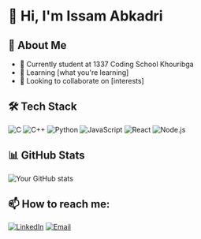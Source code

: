 # 👋 Hi, I'm Issam Abkadri

## 🚀 About Me
- 🔭 Currently student at 1337 Coding School Khouribga
- 🌱 Learning [what you're learning]
- 👯 Looking to collaborate on [interests]

## 🛠️ Tech Stack
![C](https://img.shields.io/badge/-C-blue?logo=cplusplus)
![C++](https://img.shields.io/badge/-C++-blue?logo=cplusplus)
![Python](https://img.shields.io/badge/-Python-3776AB?style=flat-square&logo=python&logoColor=white)
![JavaScript](https://img.shields.io/badge/-JavaScript-F7DF1E?style=flat-square&logo=javascript&logoColor=black)
![React](https://img.shields.io/badge/-React-61DAFB?style=flat-square&logo=react&logoColor=black)
![Node.js](https://img.shields.io/badge/-Node.js-339933?style=flat-square&logo=node.js&logoColor=white)

## 📊 GitHub Stats
![Your GitHub stats](https://github-readme-stats.vercel.app/api?username=YourUsername&show_icons=true&theme=radical)

## 📫 How to reach me:
[![LinkedIn](https://img.shields.io/badge/-LinkedIn-0077B5?style=flat-square&logo=linkedin&logoColor=white)](https://www.linkedin.com/in/issam-abkadri/)
[![Email](https://img.shields.io/badge/-Email-D14836?style=flat-square&logo=gmail&logoColor=white)](mailto:issam.abk01@gmail.com)

